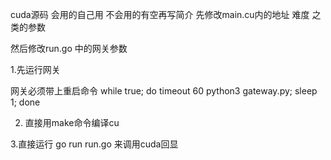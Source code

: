 cuda源码  会用的自己用 不会用的有空再写简介
先修改main.cu内的地址 难度 之类的参数 

然后修改run.go 中的网关参数

1.先运行网关

网关必须带上重启命令
while true; do timeout 60 python3 gateway.py; sleep 1; done

2. 直接用make命令编译cu


3.直接运行 go run run.go  来调用cuda回显



